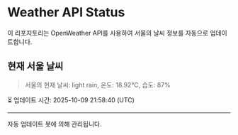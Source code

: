 
# Weather API Status

이 리포지토리는 OpenWeather API를 사용하여 서울의 날씨 정보를 자동으로 업데이트합니다.

## 현재 서울 날씨
> 서울의 현재 날씨: light rain, 온도: 18.92°C, 습도: 87%

⏳ 업데이트 시간: 2025-10-09 21:58:40 (UTC)

---
자동 업데이트 봇에 의해 관리됩니다.
